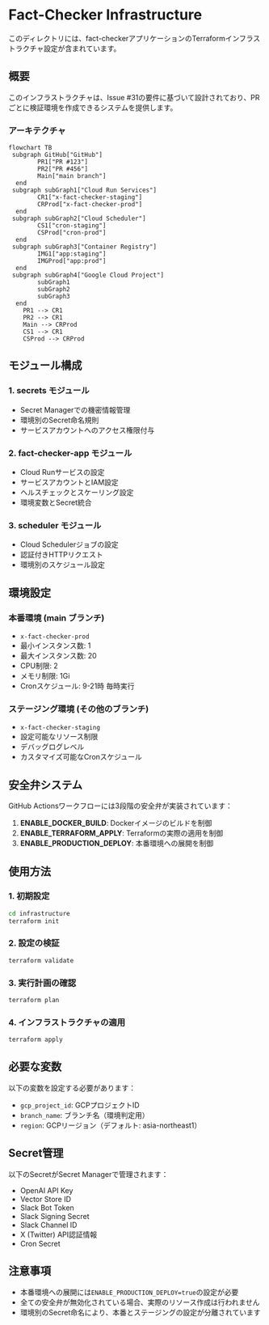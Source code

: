 # Fact-Checker Infrastructure

このディレクトリには、fact-checkerアプリケーションのTerraformインフラストラクチャ設定が含まれています。

## 概要

このインフラストラクチャは、Issue #31の要件に基づいて設計されており、PRごとに検証環境を作成できるシステムを提供します。

### アーキテクチャ

```mermaid
flowchart TB
 subgraph GitHub["GitHub"]
        PR1["PR #123"]
        PR2["PR #456"]
        Main["main branch"]
  end
 subgraph subGraph1["Cloud Run Services"]
        CR1["x-fact-checker-staging"]
        CRProd["x-fact-checker-prod"]
  end
 subgraph subGraph2["Cloud Scheduler"]
        CS1["cron-staging"]
        CSProd["cron-prod"]
  end
 subgraph subGraph3["Container Registry"]
        IMG1["app:staging"]
        IMGProd["app:prod"]
  end
 subgraph subGraph4["Google Cloud Project"]
        subGraph1
        subGraph2
        subGraph3
  end
    PR1 --> CR1
    PR2 --> CR1
    Main --> CRProd
    CS1 --> CR1
    CSProd --> CRProd
```

## モジュール構成

### 1. secrets モジュール
- Secret Managerでの機密情報管理
- 環境別のSecret命名規則
- サービスアカウントへのアクセス権限付与

### 2. fact-checker-app モジュール
- Cloud Runサービスの設定
- サービスアカウントとIAM設定
- ヘルスチェックとスケーリング設定
- 環境変数とSecret統合

### 3. scheduler モジュール
- Cloud Schedulerジョブの設定
- 認証付きHTTPリクエスト
- 環境別のスケジュール設定

## 環境設定

### 本番環境 (main ブランチ)
- `x-fact-checker-prod`
- 最小インスタンス数: 1
- 最大インスタンス数: 20
- CPU制限: 2
- メモリ制限: 1Gi
- Cronスケジュール: 9-21時 毎時実行

### ステージング環境 (その他のブランチ)
- `x-fact-checker-staging`
- 設定可能なリソース制限
- デバッグログレベル
- カスタマイズ可能なCronスケジュール

## 安全弁システム

GitHub Actionsワークフローには3段階の安全弁が実装されています：

1. **ENABLE_DOCKER_BUILD**: Dockerイメージのビルドを制御
2. **ENABLE_TERRAFORM_APPLY**: Terraformの実際の適用を制御
3. **ENABLE_PRODUCTION_DEPLOY**: 本番環境への展開を制御

## 使用方法

### 1. 初期設定
```bash
cd infrastructure
terraform init
```

### 2. 設定の検証
```bash
terraform validate
```

### 3. 実行計画の確認
```bash
terraform plan
```

### 4. インフラストラクチャの適用
```bash
terraform apply
```

## 必要な変数

以下の変数を設定する必要があります：

- `gcp_project_id`: GCPプロジェクトID
- `branch_name`: ブランチ名（環境判定用）
- `region`: GCPリージョン（デフォルト: asia-northeast1）

## Secret管理

以下のSecretがSecret Managerで管理されます：

- OpenAI API Key
- Vector Store ID
- Slack Bot Token
- Slack Signing Secret
- Slack Channel ID
- X (Twitter) API認証情報
- Cron Secret

## 注意事項

- 本番環境への展開には`ENABLE_PRODUCTION_DEPLOY=true`の設定が必要
- 全ての安全弁が無効化されている場合、実際のリソース作成は行われません
- 環境別のSecret命名により、本番とステージングの設定が分離されています
